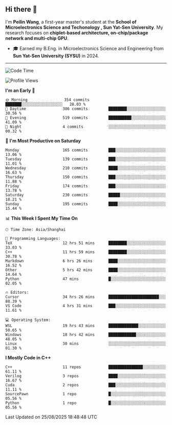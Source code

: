 ## Hi there 👋

I'm **Peilin Wang**, a first-year master's student at the **School of Microelectronics Science and Techonology , Sun Yat-Sen University**. My research focuses on **chiplet-based architecture, on-chip/package network and multi-chip GPU**.

- 🎓 Earned my B.Eng. in Microelectronics Science and Engineering from **Sun Yat-Sen University (SYSU)** in 2024.

---

<!--START_SECTION:waka-->
![Code Time](http://img.shields.io/badge/Code%20Time-60%20hrs%202%20mins-blue)

![Profile Views](http://img.shields.io/badge/Profile%20Views-140-blue)

**I'm an Early 🐤** 

```text
🌞 Morning                354 commits         ███████░░░░░░░░░░░░░░░░░░   28.03 % 
🌆 Daytime                386 commits         ████████░░░░░░░░░░░░░░░░░   30.56 % 
🌃 Evening                519 commits         ██████████░░░░░░░░░░░░░░░   41.09 % 
🌙 Night                  4 commits           ░░░░░░░░░░░░░░░░░░░░░░░░░   00.32 % 
```
📅 **I'm Most Productive on Saturday** 

```text
Monday                   165 commits         ███░░░░░░░░░░░░░░░░░░░░░░   13.06 % 
Tuesday                  139 commits         ███░░░░░░░░░░░░░░░░░░░░░░   11.01 % 
Wednesday                210 commits         ████░░░░░░░░░░░░░░░░░░░░░   16.63 % 
Thursday                 150 commits         ███░░░░░░░░░░░░░░░░░░░░░░   11.88 % 
Friday                   174 commits         ███░░░░░░░░░░░░░░░░░░░░░░   13.78 % 
Saturday                 230 commits         █████░░░░░░░░░░░░░░░░░░░░   18.21 % 
Sunday                   195 commits         ████░░░░░░░░░░░░░░░░░░░░░   15.44 % 
```


📊 **This Week I Spent My Time On** 

```text
🕑︎ Time Zone: Asia/Shanghai

💬 Programming Languages: 
TeX                      12 hrs 51 mins      ████████░░░░░░░░░░░░░░░░░   33.03 % 
C++                      11 hrs 59 mins      ████████░░░░░░░░░░░░░░░░░   30.78 % 
Markdown                 6 hrs 26 mins       ████░░░░░░░░░░░░░░░░░░░░░   16.52 % 
Other                    5 hrs 42 mins       ████░░░░░░░░░░░░░░░░░░░░░   14.64 % 
Python                   47 mins             █░░░░░░░░░░░░░░░░░░░░░░░░   02.05 % 

🔥 Editors: 
Cursor                   34 hrs 26 mins      ██████████████████████░░░   88.39 % 
VS Code                  4 hrs 31 mins       ███░░░░░░░░░░░░░░░░░░░░░░   11.61 % 

💻 Operating System: 
WSL                      19 hrs 43 mins      █████████████░░░░░░░░░░░░   50.65 % 
Windows                  18 hrs 42 mins      ████████████░░░░░░░░░░░░░   48.05 % 
Linux                    30 mins             ░░░░░░░░░░░░░░░░░░░░░░░░░   01.30 % 
```

**I Mostly Code in C++** 

```text
C++                      11 repos            ███████████████░░░░░░░░░░   61.11 % 
Verilog                  3 repos             ████░░░░░░░░░░░░░░░░░░░░░   16.67 % 
Cuda                     2 repos             ███░░░░░░░░░░░░░░░░░░░░░░   11.11 % 
SourcePawn               1 repo              █░░░░░░░░░░░░░░░░░░░░░░░░   05.56 % 
Python                   1 repo              █░░░░░░░░░░░░░░░░░░░░░░░░   05.56 % 
```




 Last Updated on 25/08/2025 18:48:48 UTC
<!--END_SECTION:waka-->
